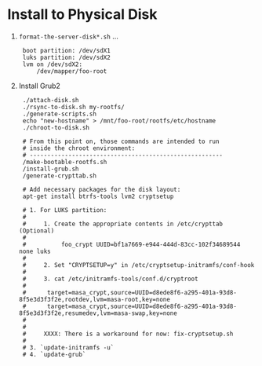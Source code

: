 # Install to Physical Disk

1. `format-the-server-disk*.sh` ...

		boot partition: /dev/sdX1
		luks partition: /dev/sdX2
		lvm on /dev/sdX2:
			/dev/mapper/foo-root
		
2. Install Grub2

		./attach-disk.sh
		./rsync-to-disk.sh my-rootfs/
		./generate-scripts.sh
		echo "new-hostname" > /mnt/foo-root/rootfs/etc/hostname
		./chroot-to-disk.sh
		
		# From this point on, those commands are intended to run 
		# inside the chroot environment: 
		# -------------------------------------------------------
		/make-bootable-rootfs.sh
		/install-grub.sh
		/generate-crypttab.sh
		
		# Add necessary packages for the disk layout:
		apt-get install btrfs-tools lvm2 cryptsetup
		
		# 1. For LUKS partition: 
		#
		#     1. Create the appropriate contents in /etc/crypttab (Optional)
		#
		#          foo_crypt UUID=bf1a7669-e944-444d-83cc-102f34689544 none luks
		#
		#     2. Set "CRYPTSETUP=y" in /etc/cryptsetup-initramfs/conf-hook
		#
		#     3. cat /etc/initramfs-tools/conf.d/cryptroot 
		#
		#	   target=masa_crypt,source=UUID=d8ede8f6-a295-401a-93d8-8f5e3d3f3f2e,rootdev,lvm=masa-root,key=none
		#	   target=masa_crypt,source=UUID=d8ede8f6-a295-401a-93d8-8f5e3d3f3f2e,resumedev,lvm=masa-swap,key=none
		#
		#
		#     XXXX: There is a workaround for now: fix-cryptsetup.sh
		#
		# 3. `update-initramfs -u`
		# 4. `update-grub`


